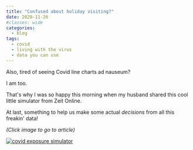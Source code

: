 ```yaml
---
title: "Confused about holiday visiting?"
date: 2020-11-26
#classes: wide
categories:
  - blog
tags:
  - covid
  - living with the virus
  - data you can use
---
```


Also, tired of seeing Covid line charts ad nauseum?

I am too.

That's why I was so happy this morning when my husband shared this cool little simulator from Zeit Online.

At last, something to help us make some actual _decisions_ from all this freakin' data!

_(Click image to go to article)_

[![covid exposure simulator](../../assets/images/2020/nov27_riskSimulator.png)](https://www.zeit.de/wissen/gesundheit/2020-11/coronavirus-aerosols-infection-risk-hotspot-interiors)
